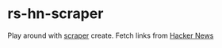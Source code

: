 # rs-hn-scraper

Play around with [scraper](https://crates.io/crates/scraper) create. Fetch links from [Hacker News](https://news.ycombinator.com)
